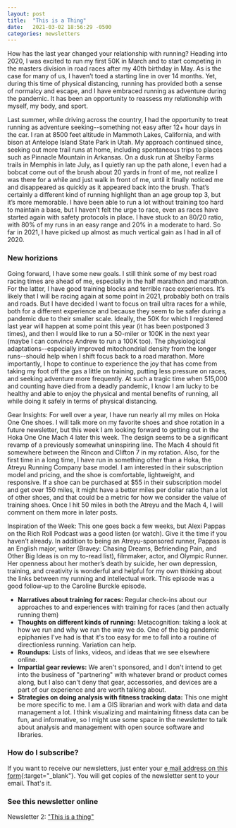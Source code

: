 ```yaml
---
layout: post
title:  "This is a Thing"
date:   2021-03-02 18:56:29 -0500
categories: newsletters
---
```

How has the last year changed your relationship with running? Heading into 2020, I was excited to run my first 50K in March and to start competing in the masters division in road races after my 40th birthday in May. As is the case for many of us, I haven’t toed a starting line in over 14 months. Yet, during this time of physical distancing, running has provided both a sense of normalcy and escape, and I have embraced running as adventure during the pandemic. It has been an opportunity to reassess my relationship with myself, my body, and sport.

Last summer, while driving across the country, I had the opportunity to treat running as adventure seeking--something not easy after 12+ hour days in the car. I ran at 8500 feet altitude in Mammoth Lakes, California, and with bison at Antelope Island State Park in Utah. My approach continued since, seeking out more trail runs at home, including spontaneous trips to places such as Pinnacle Mountain in Arkansas. On a dusk run at Shelby Farms trails in Memphis in late July, as I quietly ran up the path alone, I even had a bobcat come out of the brush about 20 yards in front of me, not realize I was there for a while and just walk in front of me, until it finally noticed me and disappeared as quickly as it appeared back into the brush. That’s certainly a different kind of running highlight than an age group top 3, but it’s more memorable. I have been able to run a lot without training too hard to maintain a base, but I haven’t felt the urge to race, even as races have started again with safety protocols in place. I have stuck to an 80/20 ratio, with 80% of my runs in an easy range and 20% in a moderate to hard. So far in 2021, I have picked up almost as much vertical gain as I had in all of 2020.

### New horizions

Going forward, I have some new goals. I still think some of my best road racing times are ahead of me, especially in the half marathon and marathon. For the latter, I have good training blocks and terrible race experiences. It’s likely that I will be racing again at some point in 2021, probably both on trails and roads. But I have decided I want to focus on trail ultra races for a while, both for a different experience and because they seem to be safer during a pandemic due to their smaller scale. Ideally, the 50K for which I registered last year will happen at some point this year (it has been postponed 3 times), and then I would like to run a 50-miler or 100K in the next year (maybe I can convince Andrew to run a 100K too). The physiological adaptations--especially improved mitochondrial density from the longer runs--should help when I shift focus back to a road marathon. More importantly, I hope to continue to experience the joy that has come from taking my foot off the gas a little on training, putting less pressure on races, and seeking adventure more frequently. At such a tragic time when 515,000 and counting have died from a deadly pandemic, I know I am lucky to be healthy and able to enjoy the physical and mental benefits of running, all while doing it safely in terms of physical distancing.

Gear Insights: For well over a year, I have run nearly all my miles on Hoka One One shoes. I will talk more on my favorite shoes and shoe rotation in a future newsletter, but this week I am looking forward to getting out in the Hoka One One Mach 4 later this week. The design seems to be a significant revamp of a previously somewhat uninspiring line. The Mach 4 should fit somewhere between the Rincon and Clifton 7 in my rotation. Also, for the first time in a long time, I have run in something other than a Hoka, the Atreyu Running Company base model. I am interested in their subscription model and pricing, and the shoe is comfortable, lightweight, and responsive. If a shoe can be purchased at $55 in their subscription model and get over 150 miles, it might have a better miles per dollar ratio than a lot of other shoes, and that could be a metric for how we consider the value of training shoes. Once I hit 50 miles in both the Atreyu and the Mach 4, I will comment on them more in later posts.

Inspiration of the Week: This one goes back a few weeks, but Alexi Pappas on the Rich Roll Podcast was a good listen (or watch). Give it the time if you haven’t already. In addition to being an Atreyu-sponsored runner, Pappas is an English major, writer (Bravey: Chasing Dreams, Befriending Pain, and Other Big Ideas is on my to-read list), filmmaker, actor, and Olympic Runner. Her openness about her mother’s death by suicide, her own depression, training, and creativity is wonderful and helpful for my own thinking about the links between my running and intellectual work. This episode was a good follow-up to the Caroline Burckle episode.
- **Narratives about training for races:** Regular check-ins about our approaches to and experiences with training for races (and then actually running them)
- **Thoughts on different kinds of running:** Metacognition: taking a look at how we run and why we run the way we do. One of the big pandemic epiphanies I've had is that it's too easy for me to fall into a routine of directionless running. Variation can help.
- **Roundups:** Lists of links, videos, and ideas that we see elsewhere online.
- **Impartial gear reviews:** We aren't sponsored, and I don't intend to get into the business of "partnering" with whatever brand or product comes along, but I also can't deny that gear, accessories, and devices are a part of our experience and are worth talking about.
- **Strategies on doing analysis with fitness tracking data:** This one might be more specific to me. I am a GIS librarian and work with data and data management a lot. I think visualizing and maintaining fitness data can be fun, and informative, so I might use some space in the newsletter to talk about analysis and management with open source software and libraries.

### How do I subscribe?

If you want to receive our newsletters, just enter your [e mail address on this form](https://forms.gle/NHEsBP1wo11yYrZj7){:target="_blank"}. You will get copies of the newsletter sent to your email. That's it.

### See this newsletter online

Newsletter 2: ["This is a thing"]()
